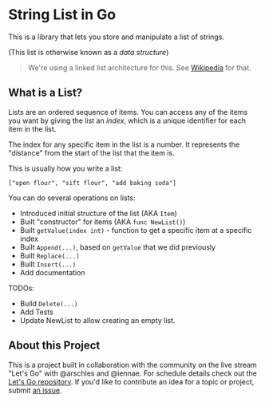 # String List in Go

This is a library that lets you store and manipulate a list of strings.

(This list is otherwise known as a _data structure_)

>We're using a linked list architecture for this. See [Wikipedia](https://en.wikipedia.org/wiki/Linked_list) for that.

## What is a List?

Lists are an ordered sequence of items. You can access any of the items you want by giving the list an _index_, which is a unique identifier for each item in the list.

The index for any specific item in the list is a number. It represents the "distance" from the start of the list that the item is.

This is usually how you write a list:

```
["open flour", "sift flour", "add baking soda"]
```

You can do several operations on lists:

- Introduced initial structure of the list (AKA `Item`)
- Built "constructor" for items (AKA `func NewList()`)
- Built `getValue(index int)` - function to get a specific item at a specific index
- Built `Append(...)`, based on `getValue` that we did previously
- Built `Replace(...)`
- Built `Insert(...)`
- Add documentation

TODOs:

- Build `Delete(...)`
- Add Tests
- Update NewList to allow creating an empty list. 

## About this Project

This is a project built in collaboration with the community on the live stream "Let's Go" with @arschles and @iennae. For schedule details check out the [Let's Go repository](https://github.com/osscda/lets-go-stream). If you'd like to contribute an idea for a topic or project, submit [an issue](https://github.com/osscda/lets-go-stream/issues). 
